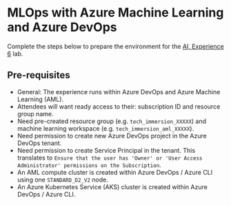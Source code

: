 # MLOps with Azure Machine Learning and Azure DevOps

Complete the steps below to prepare the environment for the [AI, Experience 6](../../../ai-exp6/README.md) lab.

## Pre-requisites

- General: The experience runs within Azure DevOps and Azure Machine Learning (AML).
- Attendees will want ready access to their: subscription ID and resource group name.
- Need pre-created resource group (e.g. `tech_immersion_XXXXX`) and machine learning workspace (e.g. `tech_immersion_aml_XXXXX`).
- Need permission to create new Azure DevOps project in the Azure DevOps tenant.
- Need permission to create Service Principal in the tenant. This translates to `Ensure that the user has 'Owner' or 'User Access Administrator' permissions on the Subscription`.
- An AML compute cluster is created within Azure DevOps / Azure CLI using one `STANDARD_D2_V2` node.
- An Azure Kubernetes Service (AKS) cluster is created within Azure DevOps / Azure CLI.
